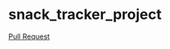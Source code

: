 # snack_tracker_project

[Pull Request](https://github.com/NickDorkins/snack_tracker_project/pull/1)

